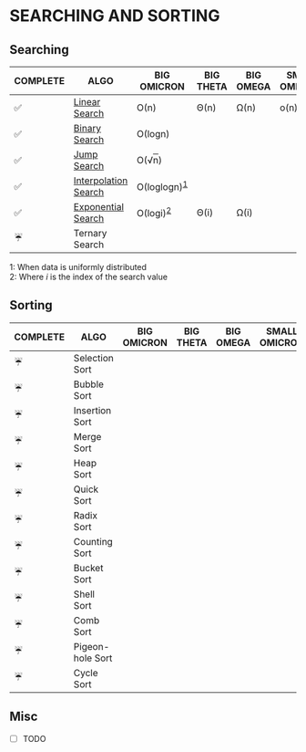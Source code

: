 # SEARCHING AND SORTING

## Searching
COMPLETE | ALGO | BIG OMICRON | BIG THETA | BIG OMEGA | SMALL OMICRON | SMALL OMEGA
--- | --- | --- | --- | --- | --- | ---
:white_check_mark: | [Linear Search](./linear_search/) | &Omicron;(n) | &Theta;(n) | &Omega;(n)| &omicron;(n) | &omega;(n)
:white_check_mark: | [Binary Search](./binary_search/) | &Omicron;(logn) | | | |
:white_check_mark: | [Jump Search](./jump_search/) | &Omicron;(&radic;<span style="text-decoration: overline">n</span>)| | | |
:white_check_mark: | [Interpolation Search](./interpolation_search/) | &Omicron;(loglogn)<sup>[1](#myfootnote1)</sup> | | | |
:white_check_mark: | [Exponential Search](./exponential_search/) | &Omicron;(logi)<sup>[2](#myfootnote2)</sup> | &Theta;(i) | &Omega;(i) | |
:umbrella: | Ternary Search | | | | |
<a name="myfootnote1">1</a>: When data is uniformly distributed<br>
<a name="myfootnote2">2</a>: Where *i* is the index of the search value<br>

## Sorting
COMPLETE | ALGO | BIG OMICRON | BIG THETA | BIG OMEGA | SMALL OMICRON | SMALL OMEGA
--- | --- | --- | --- | --- | --- | ---
:umbrella: | Selection Sort | | | | |
:umbrella: | Bubble Sort | | | | |
:umbrella: | Insertion Sort | | | | |
:umbrella: | Merge Sort | | | | |
:umbrella: | Heap Sort | | | | |
:umbrella: | Quick Sort | | | | |
:umbrella: | Radix Sort | | | | |
:umbrella: | Counting Sort | | | | |
:umbrella: | Bucket Sort | | | | |
:umbrella: | Shell Sort | | | | |
:umbrella: | Comb Sort | | | | |
:umbrella: | Pigeon-hole Sort | | | | |
:umbrella: | Cycle Sort | | | | |

## Misc
- [ ] TODO
